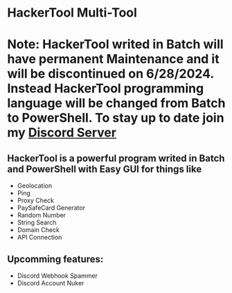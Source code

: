 # HackerTool Multi-Tool
# Note: HackerTool writed in Batch will have permanent Maintenance and it will be discontinued on 6/28/2024. Instead HackerTool programming language will be changed from Batch to PowerShell. To stay up to date join my [Discord Server](https://discord.gg/mfuzjVbPKv)
## HackerTool is a powerful program writed in Batch and PowerShell with Easy GUI for things like
- Geolocation
- Ping
- Proxy Check
- PaySafeCard Generator
- Random Number
- String Search
- Domain Check
- API Connection
## Upcomming features:
- Discord Webhook Spammer
- Discord Account Nuker

